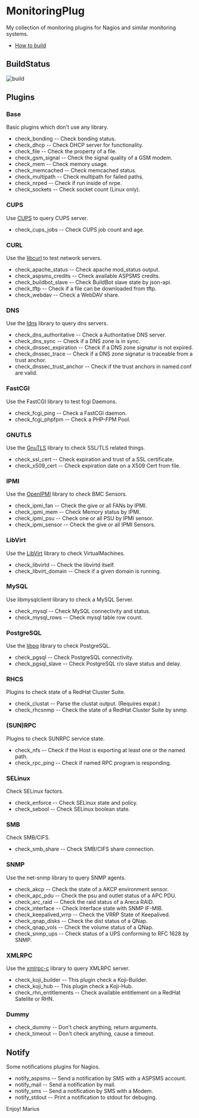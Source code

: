 # MonitoringPlug


My collection of monitoring plugins for Nagios and similar monitoring systems.

* [How to build](https://github.com/MonitoringPlug/monitoringplug/wiki/HowToBuild)

## BuildStatus

![build](https://github.com/MonitoringPlug/monitoringplug/workflows/build/badge.svg?branch=master)

## Plugins

### Base

Basic plugins which don't use any library.

*  check_bonding -- Check bonding status.
*  check_dhcp -- Check DHCP server for functionality.
*  check_file -- Check the property of a file.
*  check_gsm_signal -- Check the signal quality of a GSM modem.
*  check_mem -- Check memory usage.
*  check_memcached -- Check memcached status.
*  check_multipath -- Check multipath for failed paths.
*  check_nrped -- Check if run inside of nrpe.
*  check_sockets -- Check socket count (Linux only). 

### CUPS


Use [CUPS](http://www.cups.org) to query CUPS server.

*  check_cups_jobs -- Check CUPS job count and age. 

### CURL

Use the [libcurl](http://curl.haxx.se/libcurl/) to test network servers.

*  check_apache_status -- Check apache mod_status output.
*  check_aspsms_credits -- Check available ​ASPSMS credits.
*  check_buildbot_slave -- Check BuildBot slave state by json-api.
*  check_tftp -- Check if a file can be downloaded from tftp.
*  check_webdav -- Check a WebDAV share. 

### DNS

Use the [ldns](http://www.nlnetlabs.nl/projects/ldns/) library to query dns servers.

*  check_dns_authoritative -- Check a Authoritative DNS server.
*  check_dns_sync -- Check if a DNS zone is in sync.
*  check_dnssec_expiration -- Check if a DNS zone signatur is not expired.
*  check_dnssec_trace -- Check if a DNS zone signatur is traceable from a trust anchor.
*  check_dnssec_trust_anchor -- Check if the trust anchors in named.conf are valid.

### FastCGI

Use the FastCGI library to test fcgi Daemons.

*  check_fcgi_ping -- Check a FastCGI daemon.
*  check_fcgi_phpfpm -- Check a PHP-FPM Pool.

### GNUTLS

Use the [GnuTLS](http://www.gnutls.org) library to check SSL/TLS related things.

*  check_ssl_cert -- Check expiration and trust of a SSL certificate. 
*  check_x509_cert -- Check expiration date on a X509 Cert from file.

### IPMI

Use the [OpenIPMI](http://openipmi.sourceforge.net/) library to check BMC Sensors.

*  check_ipmi_fan -- Check the give or all FANs by IPMI.
*  check_ipmi_mem -- Check Memory status by IPMI.
*  check_ipmi_psu -- Check one or all PSU by IPMI sensor.
*  check_ipmi_sensor -- Check the give or all IPMI Sensors. 

### LibVirt

Use the [LibVirt](http://libvirt.org/) library to check VirtualMachines.

*  check_libvirtd -- Check the libvirtd itself.
*  check_libvirt_domain -- Check if a given domain is running. 

### MySQL

Use libmysqlclient library to check a MySQL Server.

*  check_mysql -- Check MySQL connectivity and status.
*  check_mysql_rows -- Check mysql table row count. 

### PostgreSQL

Use the [libpq](http://www.postgresql.org/) library to check PostgreSQL.

*  check_pgsql -- Check PostgreSQL connectivity.
*  check_pgsql_slave -- Check PostgreSQL r/o slave status and delay.

### RHCS

Plugins to check state of a RedHat Cluster Suite.

*  check_clustat -- Parse the clustat output. (Requires expat.)
*  check_rhcsnmp -- Check the state of a RedHat Cluster Suite by snmp. 

### (SUN)RPC

Plugins to check SUNRPC service state.

*  check_nfs -- Check if the Host is exporting at least one or the named path.
*  check_rpc_ping -- Check if named RPC program is responding. 

### SELinux

Check SELinux factors.

*  check_enforce -- Check SELinux state and policy.
*  check_sebool -- Check SELinux boolean state. 

### SMB

Check SMB/CIFS.

*  check_smb_share -- Check SMB/CIFS share connection. 

### SNMP

Use the ​net-snmp library to query SNMP agents.

*  check_akcp -- Check the state of a AKCP environment sensor.
*  check_apc_pdu -- Check the psu and outlet status of a APC PDU.
*  check_arc_raid -- Check the raid status of a Areca RAID.
*  check_interface -- Check Interface state with SNMP IF-MIB.
*  check_keepalived_vrrp -- Check the VRRP State of Keepalived. 
*  check_qnap_disks -- Check the dist status of a QNap.
*  check_qnap_vols -- Check the volume status of a QNap.
*  check_snmp_ups -- Check status of a UPS conforming to RFC 1628 by SNMP.

### XMLRPC

Use the [xmlrpc-c](http://xmlrpc-c.sourceforge.net/) library to query XMLRPC server.

*  check_koji_builder -- This plugin check a Koji-Builder.
*  check_koji_hub -- This plugin check a Koji-Hub.
*  check_rhn_entitlements -- Check available entitlement on a RedHat Satelite or RHN. 

### Dummy

*  check_dummy -- Don't check anything, return arguments.
*  check_timeout -- Don't check anything, cause a timeout. 

## Notify

Some notifications plugins for Nagios.

*  notify_aspsms -- Send a notification by SMS with a ASPSMS account.
*  notify_mail -- Send a notification by mail.
*  notify_sms -- Send a notification by SMS with a Modem.
*  notify_stdout -- Print a notification to stdout for debuging. 

Enjoy!
  Marius
